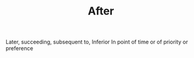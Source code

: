 ---
title: After
letter: A
permalink: "/definitions/bld-after.html"
body: Later, succeeding, subsequent to, Inferior In point of time or of priority or
  preference
published_at: '2018-07-07'
source: Black's Law Dictionary 2nd Ed (1910)
layout: post
---